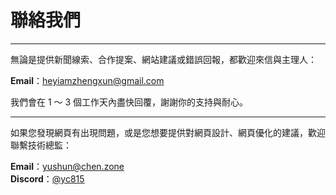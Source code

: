 # 聯絡我們

---

無論是提供新聞線索、合作提案、網站建議或錯誤回報，都歡迎來信與主理人：

**Email**：[heyiamzhengxun@gmail.com](mailto:heyiamzhengxun@gmail.com)

我們會在 1 ～ 3 個工作天內盡快回覆，謝謝你的支持與耐心。

---

如果您發現網頁有出現問題，或是您想要提供對網頁設計、網頁優化的建議，歡迎聯繫技術總監：

**Email**：[yushun@chen.zone](mailto:yushun@chen.zone) <br/>
**Discord**：[@yc815](https://discordapp.com/users/843219121122181140)
